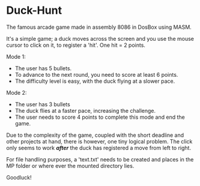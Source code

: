 # Duck-Hunt

The famous arcade game made in assembly 8086 in DosBox using MASM.

It's a simple game; a duck moves across the screen and you use the mouse cursor to click on it, to register a 'hit'. One hit = 2 points.

Mode 1:
- The user has 5 bullets.
-	To advance to the next round, you need to score at least 6 points.
-	The difficulty level is easy, with the duck flying at a slower pace.

Mode 2:
-	The user has 3 bullets
-	The duck flies at a faster pace, increasing the challenge.
-	The user needs to score 4 points to complete this mode and end the game.

Due to the complexity of the game, coupled with the short deadline and other projects at hand, there is however, one tiny logical problem. The click only seems to work _**after**_ the duck has registered a move from left to right. 

For file handling purposes, a 'text.txt' needs to be created and places in the MP folder or where ever the mounted directory lies.

Goodluck!
